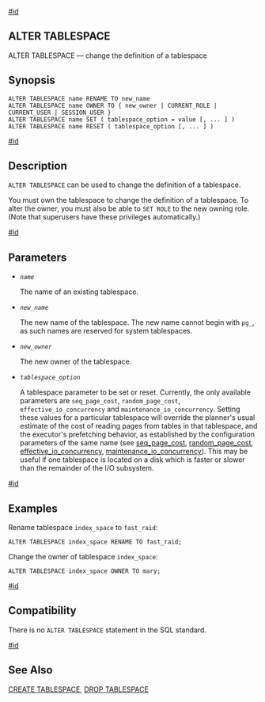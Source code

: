 [#id](#SQL-ALTERTABLESPACE)

## ALTER TABLESPACE

ALTER TABLESPACE — change the definition of a tablespace

## Synopsis

```
ALTER TABLESPACE name RENAME TO new_name
ALTER TABLESPACE name OWNER TO { new_owner | CURRENT_ROLE | CURRENT_USER | SESSION_USER }
ALTER TABLESPACE name SET ( tablespace_option = value [, ... ] )
ALTER TABLESPACE name RESET ( tablespace_option [, ... ] )
```

[#id](#id-1.9.3.36.5)

## Description

`ALTER TABLESPACE` can be used to change the definition of a tablespace.

You must own the tablespace to change the definition of a tablespace. To alter the owner, you must also be able to `SET ROLE` to the new owning role. (Note that superusers have these privileges automatically.)

[#id](#id-1.9.3.36.6)

## Parameters

- _`name`_

  The name of an existing tablespace.

- _`new_name`_

  The new name of the tablespace. The new name cannot begin with `pg_`, as such names are reserved for system tablespaces.

- _`new_owner`_

  The new owner of the tablespace.

- _`tablespace_option`_

  A tablespace parameter to be set or reset. Currently, the only available parameters are `seq_page_cost`, `random_page_cost`, `effective_io_concurrency` and `maintenance_io_concurrency`. Setting these values for a particular tablespace will override the planner's usual estimate of the cost of reading pages from tables in that tablespace, and the executor's prefetching behavior, as established by the configuration parameters of the same name (see [seq_page_cost](runtime-config-query#GUC-SEQ-PAGE-COST), [random_page_cost](runtime-config-query#GUC-RANDOM-PAGE-COST), [effective_io_concurrency](runtime-config-resource#GUC-EFFECTIVE-IO-CONCURRENCY), [maintenance_io_concurrency](runtime-config-resource#GUC-MAINTENANCE-IO-CONCURRENCY)). This may be useful if one tablespace is located on a disk which is faster or slower than the remainder of the I/O subsystem.

[#id](#id-1.9.3.36.7)

## Examples

Rename tablespace `index_space` to `fast_raid`:

```
ALTER TABLESPACE index_space RENAME TO fast_raid;
```

Change the owner of tablespace `index_space`:

```
ALTER TABLESPACE index_space OWNER TO mary;
```

[#id](#id-1.9.3.36.8)

## Compatibility

There is no `ALTER TABLESPACE` statement in the SQL standard.

[#id](#id-1.9.3.36.9)

## See Also

[CREATE TABLESPACE](sql-createtablespace), [DROP TABLESPACE](sql-droptablespace)
